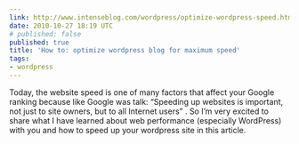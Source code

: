```yaml
---
link: http://www.intenseblog.com/wordpress/optimize-wordpress-speed.html
date: 2010-10-27 18:19 UTC
# published: false
published: true
title: 'How to: optimize wordpress blog for maximum speed'
tags:
- wordpress
---
```


Today, the website speed is one of many factors that affect your Google ranking because like Google was talk: “Speeding up websites is important, not just to site owners, but to all Internet users” . So I’m very excited to share what I have learned about web performance (especially WordPress) with you and how to speed up your wordpress site in this article.
